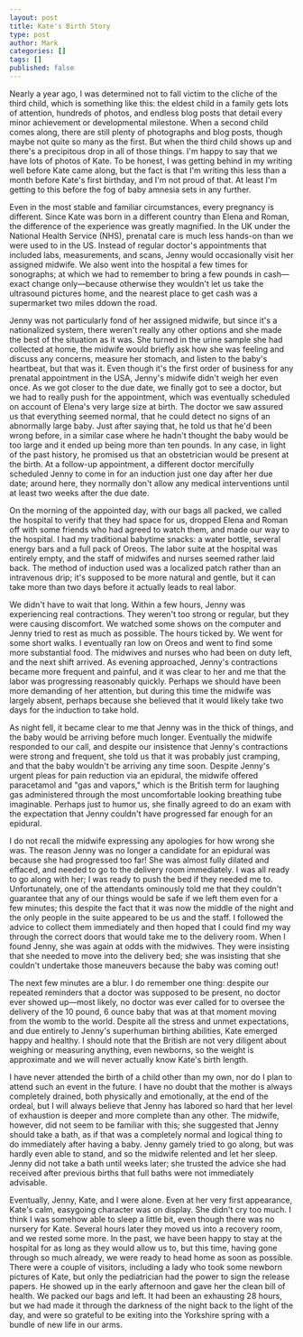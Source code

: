 ```yaml
---
layout: post
title: Kate's Birth Story
type: post
author: Mark
categories: []
tags: []
published: false
---
```


Nearly a year ago, I was determined not to fall victim to the cliche of the third child, which is something like this: the eldest child in a family gets lots of attention, hundreds of photos, and endless blog posts that detail every minor achievement or developmental milestone.  When a second child comes along, there are still plenty of photographs and blog posts, though maybe not quite so many as the first.  But when the third child shows up and there's a precipitous drop in all of those things.  I'm happy to say that we have lots of photos of Kate.  To be honest, I was getting behind in my writing well before Kate came along, but the fact is that I'm writing this less than a month before Kate's first birthday, and I'm not proud of that.  At least I'm getting to this before the fog of baby amnesia sets in any further.

Even in the most stable and familiar circumstances, every pregnancy is different.  Since Kate was born in a different country than Elena and Roman, the difference of the experience was greatly magnified.  In the UK under the National Health Service (NHS), prenatal care is much less hands-on than we were used to in the US.  Instead of regular doctor's
appointments that included labs, measurements, and scans, Jenny would occasionally visit her assigned midwife.  We also went into the hospital a few times for sonographs; at which we had to remember to bring a few pounds in cash&mdash;exact change only&mdash;because otherwise they wouldn't let us take the ultrasound pictures home, and the nearest place to get cash was a supermarket two miles ddown the road.

Jenny was not particularly fond of her assigned midwife, but since it's a nationalized system, there weren't really any other options and she made the best of the situation as it was.  She turned in the urine sample she had collected at home, the midwife would briefly ask how she was feeling and discuss any concerns, measure her stomach, and listen to the baby's heartbeat, but that was it.  Even though it's the first order of business for any prenatal appointment in the USA, Jenny's midwife didn't weigh her even once.  As we got closer to the due date, we finally got to see a doctor, but we had to really push for the appointment, which was eventually scheduled on account of Elena's very large size at birth.  The doctor we saw assured us that everything seemed normal, that he could detect no signs of an abnormally large baby.  Just after saying that, he told us that he'd been wrong before, in a similar case where he hadn't thought the baby would be too large and it ended up being more than ten pounds.  In any case, in light of the past history, he promised us that an obstetrician would be present at the birth.  At a follow-up appointment, a different doctor mercifully scheduled Jenny to come in for an induction just one day after her due date; around here, they normally don't allow any medical interventions until at least two weeks after the due date.

On the morning of the appointed day, with our bags all packed, we called the hospital to verify that they had space for us, dropped Elena and Roman off with some friends who had agreed to watch them, and made our way to the hospital.  I had my traditional babytime snacks: a water bottle, several energy bars and a full pack of Oreos.  The labor suite at the hospital was entirely empty, and the staff of midwifes and nurses seemed rather laid back.  The method of induction used was a localized patch rather than an intravenous drip; it's supposed to be more natural and gentle, but it can take more than two days before it actually leads to real labor.  

We didn't have to wait that long.  Within a few hours, Jenny was experiencing real contractions.  They weren't too strong or regular, but they were causing discomfort.  We watched some shows on the computer and Jenny tried to rest as much as possible.  The hours ticked by.  We went for some short walks.  I eventually ran low on Oreos and went to find some more substantial food.  The midwives and nurses who had been on duty left, and the next shift arrived.  As evening approached, Jenny's contractions became more frequent and painful, and it was clear to her and me that the labor was progressing reasonably quickly.  Perhaps we should have been more demanding of her attention, but during this time the midwife was largely absent, perhaps because she believed that it would likely take two days for the induction to take hold.  

As night fell, it became clear to me that Jenny was in the thick of things, and the baby would be arriving before much longer.  Eventually the midwife responded to our call, and despite our insistence that Jenny's contractions were strong and frequent, she told us that it was probably just cramping, and that the baby wouldn't be arriving any time soon.  Despite Jenny's urgent pleas for pain reduction via an epidural, the midwife offered paracetamol and "gas and vapors," which is the British term for laughing gas administered through the most uncomfortable looking breathing tube imaginable.  Perhaps just to humor us, she finally agreed to do an exam with the expectation that Jenny couldn't have progressed far enough for an epidural.

I do not recall the midwife expressing any apologies for how wrong she was.  The reason Jenny was no longer a candidate for an epidural was because she had progressed too far!  She was almost fully dilated and effaced, and needed to go to the delivery room immediately.  I was all ready to go along with her; I was ready to push the bed if they needed me to.  Unfortunately, one of the attendants ominously told me that they couldn't guarantee that any of our things would be safe if we left them even for a few minutes; this despite the fact that it was now the middle of the night and the only people in the suite appeared to be us and the staff.  I followed the advice to collect them immediately and then hoped that I could find my way through the correct doors that would take me to the delivery room.  When I found Jenny, she was again at odds with the midwives.  They were insisting that she needed to move into the delivery bed; she was insisting that she couldn't undertake those maneuvers because the baby was coming out!

The next few minutes are a blur.  I do remember one thing: despite our repeated reminders that a doctor was supposed to be present, no doctor ever showed up&mdash;most likely, no doctor was ever called for to oversee the delivery of the 10 pound, 6 ounce baby that was at that moment moving from the womb to the world.  Despite all the stress and unmet expectations, and due entirely to Jenny's superhuman birthing abilities, Kate emerged happy and healthy.  I should note that the British are not very diligent about weighing or measuring anything, even newborns, so the weight is approximate and we will never actually know Kate's birth length.

I have never attended the birth of a child other than my own, nor do I plan to attend such an event in the future.  I have no doubt that the mother is always completely drained, both physically and emotionally, at the end of the ordeal, but I will always believe that Jenny has labored so hard that her level of exhaustion is deeper and more complete than any other.  The midwife, however, did not seem to be familiar with this; she suggested that Jenny should take a bath, as if that was a completely normal and logical thing to do immediately after having a baby.  Jenny gamely tried to go along, but was hardly even able to stand, and so the midwife relented and let her sleep.  Jenny did not take a bath until weeks later; she trusted the advice she had received after previous births that full baths were not immediately advisable.

Eventually, Jenny, Kate, and I were alone.  Even at her very first appearance, Kate's calm, easygoing character was on display.  She didn't cry too much.  I think I was somehow able to sleep a little bit, even though there was no nursery for Kate.  Several hours later they moved us into a recovery room, and we rested some more.  In the past, we have been happy to stay at the hospital for as long as they would allow us to, but this time, having gone through so much already, we were ready to head home as soon as possible.  There were a couple of visitors, including a lady who took some newborn pictures of Kate, but only the pediatrician had the power to sign the release papers.  He showed up in the early afternoon and gave her the clean bill of health.  We packed our bags and left.  It had been an exhausting 28 hours, but we had made it through the darkness of the night back to the light of the day, and were so grateful to be exiting into the Yorkshire spring with a bundle of new life in our arms.